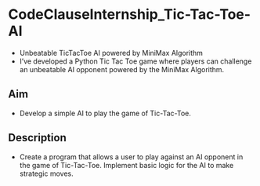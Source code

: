 # CodeClauseInternship_Tic-Tac-Toe-AI
  - Unbeatable TicTacToe AI powered by MiniMax Algorithm
  - I’ve developed a Python Tic Tac Toe game where players can challenge an unbeatable AI opponent powered by the MiniMax Algorithm.

## Aim
  - Develop a simple AI to play the game of Tic-Tac-Toe.
## Description
  - Create a program that allows a user to play against an AI opponent in the game of Tic-Tac-Toe. Implement basic logic for the AI to make strategic moves.
